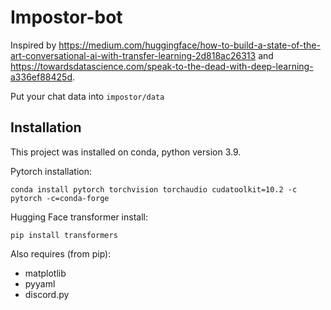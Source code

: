 # Impostor-bot

Inspired by https://medium.com/huggingface/how-to-build-a-state-of-the-art-conversational-ai-with-transfer-learning-2d818ac26313 and https://towardsdatascience.com/speak-to-the-dead-with-deep-learning-a336ef88425d.

Put your chat data into `impostor/data`

## Installation

This project was installed on conda, python version 3.9.

Pytorch installation:

`conda install pytorch torchvision torchaudio cudatoolkit=10.2 -c pytorch -c=conda-forge`

Hugging Face transformer install:

`pip install transformers`

Also requires (from pip):

* matplotlib
* pyyaml
* discord.py
